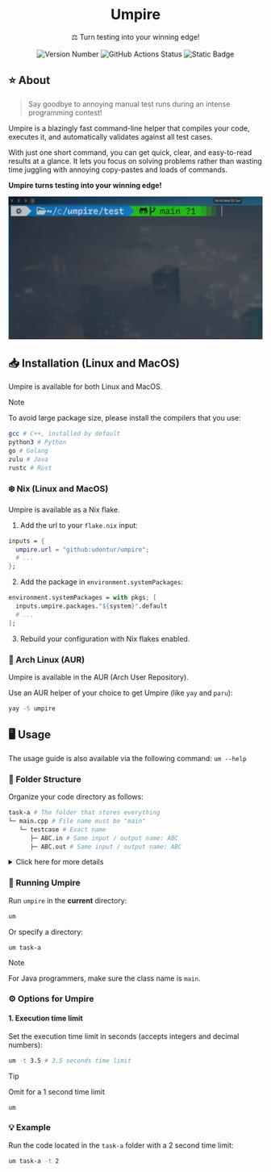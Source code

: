<br />
<div align="center">
  <h1 align="center">Umpire</h1>
  <p align="center">
    ⚖️ Turn testing into your winning edge!
    <br />
    <br />
    <img alt="Version Number" src="https://img.shields.io/badge/v0.1--alpha-Package?label=Version&color=blue">
    <img alt="GitHub Actions Status" src="https://img.shields.io/github/actions/workflow/status/udontur/umpire/build-nix.yml?logo=GitHub">
    <img alt="Static Badge" src="https://img.shields.io/badge/Passion-Made%20with?label=Made%20with&color=red">
  </p>
</div>

## ⭐️ About
> Say goodbye to annoying manual test runs during an intense programming contest!

Umpire is a blazingly fast command-line helper that compiles your code, executes it, and automatically validates against all test cases.

With just one short command, you can get quick, clear, and easy-to-read results at a glance. It lets you focus on solving problems rather than wasting time juggling with annoying copy-pastes and loads of commands. 

**Umpire turns testing into your winning edge!**

![Demo Video](asset/demo.gif)

## 📥 Installation (Linux and MacOS)
Umpire is available for both Linux and MacOS. 
> [!NOTE]
> To avoid large package size, please install the compilers that you use:
> ```sh
> gcc # C++, installed by default
> python3 # Python
> go # Golang
> zulu # Java
> rustc # Rust
> ```
### ❄️ Nix (Linux and MacOS)
Umpire is available as a Nix flake. 

1. Add the url to your ```flake.nix``` input:
```nix
inputs = {
  umpire.url = "github:udontur/umpire";
  # ...
};
```
2. Add the package in ```environment.systemPackages```:
```nix
environment.systemPackages = with pkgs; [
  inputs.umpire.packages."${system}".default
  # ...
];
```
3. Rebuild your configuration with Nix flakes enabled.
<!-- ### 🍺 Homebrew (MacOS) -->
### 🔵 Arch Linux (AUR)
Umpire is available in the AUR (Arch User Repository).

Use an AUR helper of your choice to get Umpire (like `yay` and `paru`):
```sh
yay -S umpire
```
<!-- ### Other Linux -->

## 🖥️ Usage
The usage guide is also available via the following command: `um --help`

### 📁 Folder Structure
Organize your code directory as follows:
```sh
task-a # The folder that stores everything
└─ main.cpp # File name must be "main"
   └─ testcase # Exact name
      ├─ ABC.in # Same input / output name: ABC
      ├─ ABC.out # Same input / output name: ABC
```

<details>
  <summary>Click here for more details</summary><br />
<code>task-a</code> is the directory that contains the code file and test case folder.

The code file should be named as <code>main.XXX</code> where <code>XXX</code> is the file extension (<code>.cpp</code> for C++).

The test cases should be located in the <code>testcase</code> folder (must be the **exact name**).

Each test case in the folder must be in the format of <code>ABC.in</code> and <code>ABC.out</code> where <code>ABC</code> is the input / output file name.
</details>

### 🧠 Running Umpire
Run `umpire` in the **current** directory:
```sh
um
```
Or specify a directory:
```
um task-a
```
> [!NOTE]
> For Java programmers, make sure the class name is `main`.
> 
### ⚙️ Options for Umpire
#### 1. Execution time limit
Set the execution time limit in seconds (accepts integers and decimal numbers):
```sh
um -t 3.5 # 3.5 seconds time limit
```
> [!TIP]
> Omit for a 1 second time limit
> ```
> um
> ```

### 💡 Example
Run the code located in the `task-a` folder with a 2 second time limit:
```sh
um task-a -t 2
```  
